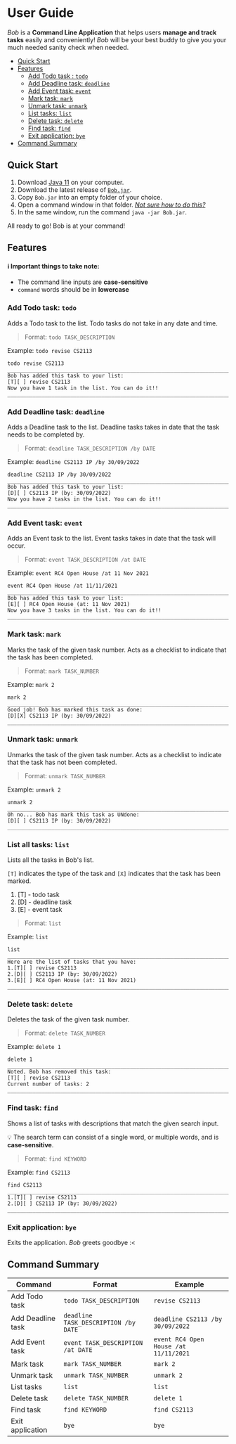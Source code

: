 # User Guide
_Bob_ is a **Command Line Application** that helps users **manage and track tasks** easily and conveniently!
_Bob_ will be your best buddy to give you your much needed sanity check when needed.

- [Quick Start](#quick-start)
- [Features](#features)
  - [Add Todo task : `todo`](#add-todo-task-todo)
  - [Add Deadline task: `deadline`](#add-deadline-task-deadline)
  - [Add Event task: `event`](#add-event-task-event)
  - [Mark task: `mark`](#mark-task-mark)
  - [Unmark task: `unmark`](#unmark-task-unmark)
  - [List tasks: `list`](#list-tasks-list)
  - [Delete task: `delete`](#delete-task-delete)
  - [Find task: `find`](#find-task-find)
  - [Exit application: `bye`](#exit-application-bye)
- [Command Summary](#command-summary)

## Quick Start
1. Download [Java 11](https://www.oracle.com/java/technologies/downloads/) on your computer.
2. Download the latest release of [`Bob.jar`](https://github.com/qianz-z/ip/releases).
3. Copy `Bob.jar` into an empty folder of your choice.
4. Open a command window in that folder. [_Not sure how to do this?_](https://www.groovypost.com/howto/open-command-window-terminal-window-specific-folder-windows-mac-linux/)
5. In the same window, run the command `java -jar Bob.jar`. 

All ready to go! Bob is at your command!

## Features 
#### ℹ️ Important things to take note:
- The command line inputs are **case-sensitive**
- `command` words should be in **lowercase**



### Add Todo task: `todo`
Adds a Todo task to the list. Todo tasks do not take in any date and time.

> Format: `todo TASK_DESCRIPTION`

Example: `todo revise CS2113`
````
todo revise CS2113
_________________________________________________________________________________
Bob has added this task to your list:
[T][ ] revise CS2113
Now you have 1 task in the list. You can do it!!
_________________________________________________________________________________
````

### Add Deadline task: `deadline`
Adds a Deadline task to the list. Deadline tasks takes in date that the task needs to be completed by.

> Format: `deadline TASK_DESCRIPTION /by DATE`

Example: `deadline CS2113 IP /by 30/09/2022`
````
deadline CS2113 IP /by 30/09/2022
_________________________________________________________________________________
Bob has added this task to your list:
[D][ ] CS2113 IP (by: 30/09/2022)
Now you have 2 tasks in the list. You can do it!!
_________________________________________________________________________________
````

### Add Event task: `event`
Adds an Event task to the list. Event tasks takes in date that the task will occur.

> Format: `event TASK_DESCRIPTION /at DATE`

Example: `event RC4 Open House /at 11 Nov 2021`
````
event RC4 Open House /at 11/11/2021
_________________________________________________________________________________
Bob has added this task to your list:
[E][ ] RC4 Open House (at: 11 Nov 2021)
Now you have 3 tasks in the list. You can do it!!
_________________________________________________________________________________
````

### Mark task: `mark`
Marks the task of the given task number. Acts as a checklist to indicate that the task has been completed.

> Format: `mark TASK_NUMBER`

Example: `mark 2`
````
mark 2
_________________________________________________________________________________
Good job! Bob has marked this task as done:
[D][X] CS2113 IP (by: 30/09/2022)
__________________________________________________________________________________
````

### Unmark task: `unmark`
Unmarks the task of the given task number. Acts as a checklist to indicate that the task has not been completed.

> Format: `unmark TASK_NUMBER`

Example: `unmark 2`
````
unmark 2
_________________________________________________________________________________
Oh no... Bob has mark this task as UNdone:
[D][ ] CS2113 IP (by: 30/09/2022)
__________________________________________________________________________________
````

### List all tasks: `list`
Lists all the tasks in Bob's list. 

`[T]` indicates the type of the task and `[X]` indicates that the task has been marked.
1. [T] - todo task
2. [D] - deadline task
3. [E] - event task
>Format: `list`

Example: `list`
````
list
_________________________________________________________________________________
Here are the list of tasks that you have:
1.[T][ ] revise CS2113
2.[D][ ] CS2113 IP (by: 30/09/2022)
3.[E][ ] RC4 Open House (at: 11 Nov 2021)
_________________________________________________________________________________
````

### Delete task: `delete`
Deletes the task of the given task number.

> Format: `delete TASK_NUMBER`

Example: `delete 1`
````
delete 1
_________________________________________________________________________________
Noted. Bob has removed this task: 
[T][ ] revise CS2113
Current number of tasks: 2
_________________________________________________________________________________
````

### Find task: `find`
Shows a list of tasks with descriptions that match the given search input.

:bulb: The search term can consist of a single word, or multiple words, and is **case-sensitive**.

> Format: `find KEYWORD`

Example: `find CS2113`
````
find CS2113
_________________________________________________________________________________
1.[T][ ] revise CS2113
2.[D][ ] CS2113 IP (by: 30/09/2022)
_________________________________________________________________________________
````

### Exit application: `bye`
Exits the application. _Bob_ greets goodbye :<



## Command Summary

Command | Format | Example
------ | ------ | -------
Add Todo task |  `todo TASK_DESCRIPTION` | `revise CS2113`
Add Deadline task | `deadline TASK_DESCRIPTION /by DATE` | `deadline CS2113 /by 30/09/2022`
Add Event task | `event TASK_DESCRIPTION /at DATE` |  `event RC4 Open House /at 11/11/2021`
Mark task | `mark TASK_NUMBER` | `mark 2`
Unmark task | `unmark TASK_NUMBER` | `unmark 2`
List tasks | `list` | `list`
Delete task | `delete TASK_NUMBER` | `delete 1`
Find task | `find KEYWORD` | `find CS2113`
Exit application | `bye` | `bye`
